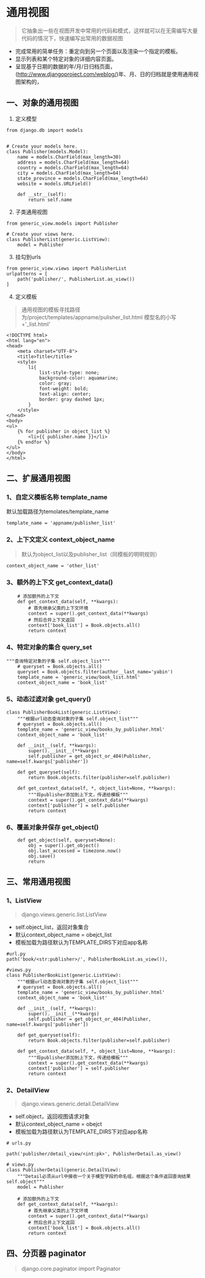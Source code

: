 # 通用视图
> 它抽象出一些在视图开发中常用的代码和模式，这样就可以在无需编写大量代码的情况下，快速编写出常用的数据视图
- 完成常用的简单任务：重定向到另一个页面以及渲染一个指定的模板。
- 显示列表和某个特定对象的详细内容页面。 
- 呈现基于日期的数据的年/月/日归档页面，(http://www.djangoproject.com/weblog/)年、月、日的归档就是使用通用视图架构的，
## 一、对象的通用视图
1. 定义模型

```
from django.db import models


# Create your models here.
class Publisher(models.Model):
    name = models.CharField(max_length=30)
    address = models.CharField(max_length=64)
    country = models.CharField(max_length=64)
    city = models.CharField(max_length=64)
    state_province = models.CharField(max_length=64)
    website = models.URLField()

    def __str__(self):
        return self.name
```

2. 子类通用视图

```
from generic_view.models import Publisher

# Create your views here.
class PublisherList(generic.ListView):
    model = Publisher
```

3. 挂勾到urls

```
from generic_view.views import PublisherList
urlpatterns = [
    path('publisher/', PublisherList.as_view())
]
```

4. 定义模板
> 通用视图的模板寻找路径为/project/templates/appname/pulisher_list.html
模型名的小写+'_list.html'

```
<!DOCTYPE html>
<html lang="en">
<head>
    <meta charset="UTF-8">
    <title>Title</title>
    <style>
        li{
            list-style-type: none;
            background-color: aquamarine;
            color: gray;
            font-weight: bold;
            text-align: center;
            border: gray dashed 1px;
        }
    </style>
</head>
<body>
<ul>
    {% for publisher in object_list %}
        <li>{{ publisher.name }}</li>
    {% endfor %}
</ul>
</body>
</html>
```
## 二、扩展通用视图
### 1、自定义模板名称 template_name
默认加载路径为temolates/template_name
```
template_name = 'appname/publisher_list'
```
### 2、上下文定义 context_object_name
> 默认为object_list以及publisher_list（同模板的明明规则）

```
context_object_name = 'other_list'
```
### 3、额外的上下文 get_context_data()

```
    # 添加额外的上下文
    def get_context_data(self, **kwargs):
        # 首先继承父类的上下文环境
        context = super().get_context_data(**kwargs)
        # 然后合并上下文返回
        context['book_list'] = Book.objects.all()
        return context
```

### 4、特定对象的集合 query_set

```
"""查询特定对象的子集 self.object_list"""
    # queryset = Book.objects.all()
    queryset = Book.objects.filter(author__last_name='yabin')
    template_name = 'generic_view/book_list.html'
    context_object_name = 'book_list'
```

### 5、动态过滤对象 get_query()

```
class PublisherBookList(generic.ListView):
    """根据url动态查询对象的子集 self.object_list"""
    # queryset = Book.objects.all()
    template_name = 'generic_view/books_by_publisher.html'
    context_object_name = 'book_list'

    def __init__(self, **kwargs):
        super().__init__(**kwargs)
        self.publisher = get_object_or_404(Publisher, name=self.kwargs['publisher'])

    def get_queryset(self):
        return Book.objects.filter(publisher=self.publisher)

    def get_context_data(self, *, object_list=None, **kwargs):
        """将publisher添加到上下文，传递给模板"""
        context = super().get_context_data(**kwargs)
        context['publisher'] = self.publisher
        return context
```

### 6、覆盖对象并保存 get_object()

```
    def get_object(self, queryset=None):
        obj = super().get_object()
        obj.last_accessed = timezone.now()
        obj.save()
        return 
```

## 三、常用通用视图
### 1、ListView
> django.views.generic.list.ListView
- self.object_list，返回对象集合
- 默认context_object_name = obejct_list
- 模板加载为路径默认为TEMPLATE_DIRS下对应app名称

```
#url.py
path('book/<str:publisher>/', PublisherBookList.as_view()),

#views.py
class PublisherBookList(generic.ListView):
    """根据url动态查询对象的子集 self.object_list"""
    # queryset = Book.objects.all()
    template_name = 'generic_view/books_by_publisher.html'
    context_object_name = 'book_list'

    def __init__(self, **kwargs):
        super().__init__(**kwargs)
        self.publisher = get_object_or_404(Publisher, name=self.kwargs['publisher'])

    def get_queryset(self):
        return Book.objects.filter(publisher=self.publisher)

    def get_context_data(self, *, object_list=None, **kwargs):
        """将publisher添加到上下文，传递给模板"""
        context = super().get_context_data(**kwargs)
        context['publisher'] = self.publisher
        return context
```

### 2、DetailView
> django.views.generic.detail.DetailView
- self.object，返回视图请求对象
- 默认context_object_name = obejct
- 模板加载为路径默认为TEMPLATE_DIRS下对应app名称

```
# urls.py

path('publisher/detail_view/<int:pk>', PublisherDetail.as_view()

# views.py
class PublisherDetail(generic.DetailView):
    """Detail必须从url中接收一个关于模型字段的命名组，根据这个条件返回查询结果self.object"""
    model = Publisher

    # 添加额外的上下文
    def get_context_data(self, **kwargs):
        # 首先继承父类的上下文环境
        context = super().get_context_data(**kwargs)
        # 然后合并上下文返回
        context['book_list'] = Book.objects.all()
        return context
```

## 四、分页器 paginator
> django.core.paginator import Paginator

